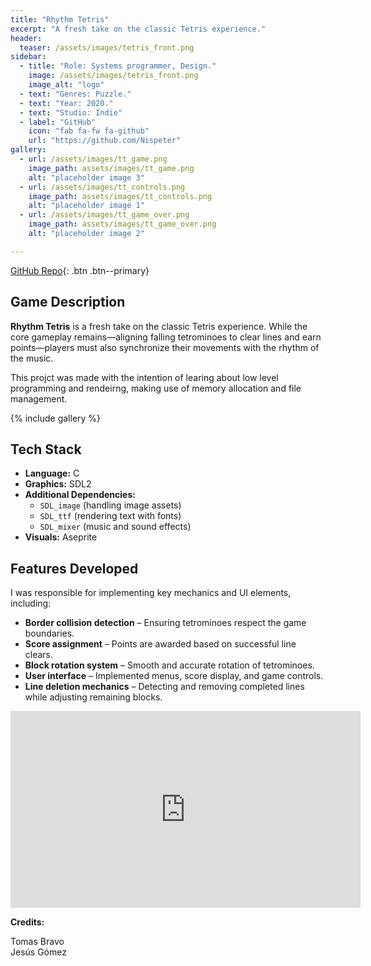 ```yaml
---
title: "Rhythm Tetris"
excerpt: "A fresh take on the classic Tetris experience."
header:
  teaser: /assets/images/tetris_front.png
sidebar:
  - title: "Role: Systems programmer, Design."
    image: /assets/images/tetris_front.png
    image_alt: "logo"
  - text: "Genres: Puzzle."
  - text: "Year: 2020."
  - text: "Studio: Indie"
  - label: "GitHub"
    icon: "fab fa-fw fa-github"
    url: "https://github.com/Nispeter"
gallery:
  - url: /assets/images/tt_game.png
    image_path: assets/images/tt_game.png
    alt: "placeholder image 3"
  - url: /assets/images/tt_controls.png
    image_path: assets/images/tt_controls.png
    alt: "placeholder image 1"
  - url: /assets/images/tt_game_over.png
    image_path: assets/images/tt_game_over.png
    alt: "placeholder image 2"

---
```

[GitHub Repo](https://github.com/Nispeter/Rhythm_tetris){: .btn .btn--primary}
## Game Description
**Rhythm Tetris** is a fresh take on the classic Tetris experience. While the core gameplay remains—aligning falling tetrominoes to clear lines and earn points—players must also synchronize their movements with the rhythm of the music. 

This projct was made with the intention of learing about low level programming and rendeirng, making use of memory allocation and file management.

{% include gallery %}

## Tech Stack
- **Language:** C
- **Graphics:** SDL2
- **Additional Dependencies:**
  - `SDL_image` (handling image assets)
  - `SDL_ttf` (rendering text with fonts)
  - `SDL_mixer` (music and sound effects)
- **Visuals:** Aseprite

## Features Developed
I was responsible for implementing key mechanics and UI elements, including:
- **Border collision detection** – Ensuring tetrominoes respect the game boundaries.
- **Score assignment** – Points are awarded based on successful line clears.
- **Block rotation system** – Smooth and accurate rotation of tetrominoes.
- **User interface** – Implemented menus, score display, and game controls.
- **Line deletion mechanics** – Detecting and removing completed lines while adjusting remaining blocks.

<iframe width="560" height="315" src="https://www.youtube.com/embed/ssAJCIUWsxs?si=iWQgT9do4eURuu35" title="YouTube video player" frameborder="0" allow="accelerometer; autoplay; clipboard-write; encrypted-media; gyroscope; picture-in-picture; web-share" referrerpolicy="strict-origin-when-cross-origin" allowfullscreen></iframe>

**Credits:**

Tomas Bravo \
Jesús Gómez 